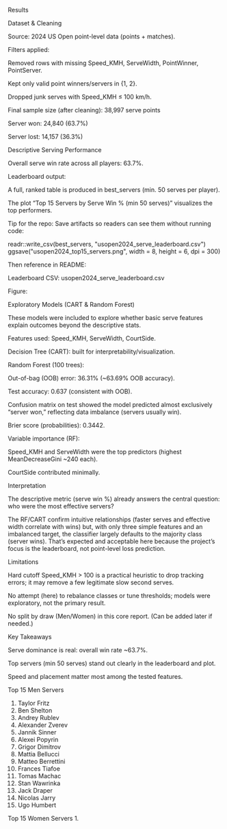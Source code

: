 Results

Dataset & Cleaning

Source: 2024 US Open point-level data (points + matches).

Filters applied:

Removed rows with missing Speed_KMH, ServeWidth, PointWinner, PointServer.

Kept only valid point winners/servers in {1, 2}.

Dropped junk serves with Speed_KMH ≤ 100 km/h.

Final sample size (after cleaning): 38,997 serve points

Server won: 24,840 (63.7%)

Server lost: 14,157 (36.3%)

Descriptive Serving Performance

Overall serve win rate across all players: 63.7%.

Leaderboard output:

A full, ranked table is produced in best_servers (min. 50 serves per player).

The plot “Top 15 Servers by Serve Win % (min 50 serves)” visualizes the top performers.

Tip for the repo: Save artifacts so readers can see them without running code:

readr::write_csv(best_servers, "usopen2024_serve_leaderboard.csv")
ggsave("usopen2024_top15_servers.png", width = 8, height = 6, dpi = 300)


Then reference in README:

Leaderboard CSV: usopen2024_serve_leaderboard.csv

Figure:

Exploratory Models (CART & Random Forest)

These models were included to explore whether basic serve features explain outcomes beyond the descriptive stats.

Features used: Speed_KMH, ServeWidth, CourtSide.

Decision Tree (CART): built for interpretability/visualization.

Random Forest (100 trees):

Out-of-bag (OOB) error: 36.31% (~63.69% OOB accuracy).

Test accuracy: 0.637 (consistent with OOB).

Confusion matrix on test showed the model predicted almost exclusively “server won,” reflecting data imbalance (servers usually win).

Brier score (probabilities): 0.3442.

Variable importance (RF):

Speed_KMH and ServeWidth were the top predictors (highest MeanDecreaseGini ~240 each).

CourtSide contributed minimally.

Interpretation

The descriptive metric (serve win %) already answers the central question: who were the most effective servers?

The RF/CART confirm intuitive relationships (faster serves and effective width correlate with wins) but, with only three simple features and an imbalanced target, the classifier largely defaults to the majority class (server wins). That’s expected and acceptable here because the project’s focus is the leaderboard, not point-level loss prediction.

Limitations

Hard cutoff Speed_KMH > 100 is a practical heuristic to drop tracking errors; it may remove a few legitimate slow second serves.

No attempt (here) to rebalance classes or tune thresholds; models were exploratory, not the primary result.

No split by draw (Men/Women) in this core report. (Can be added later if needed.)

Key Takeaways

Serve dominance is real: overall win rate ~63.7%.

Top servers (min 50 serves) stand out clearly in the leaderboard and plot.

Speed and placement matter most among the tested features.

Top 15 Men Servers
1. Taylor Fritz
2. Ben Shelton                                                   
3. Andrey Rublev
4. Alexander Zverev
5. Jannik Sinner
6. Alexei Popyrin
7. Grigor Dimitrov
8. Mattia Bellucci
9. Matteo Berrettini
10. Frances Tiafoe
11. Tomas Machac
12. Stan Wawrinka
13. Jack Draper
14. Nicolas Jarry
15. Ugo Humbert

Top 15 Women Servers
1.                                                     
